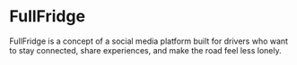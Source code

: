 # FullFridge
FullFridge is a concept of a social media platform built for drivers who want to stay connected, share experiences, and make the road feel less lonely.
